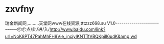 # zxvfny
瑞金新闻网,.........天堂网www在线资源,tttzzz668.su V1.0----------------------------📦📦点/此/进/入/http://www.baidu.com/link?url=NoK8PT47PahMhFH8Vie_jnciyIKNTTtVBQKpill6udK&amp;wd
